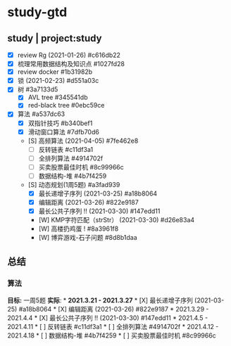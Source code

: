 # study-gtd
## study | project:study
* [X] review Rg (2021-01-26)  #c616db22
* [X] 梳理常用数据结构及知识点  #1027fd28
* [X] review docker  #1b31982b
* [X] 锁 (2021-02-23)  #d551a03c
* [X] 树  #3a7133d5
    * [X] AVL tree  #345541db
    * [X] red-black tree  #0ebc59ce
* [X] 算法  #a537dc63
    * [X] 双指针技巧  #b340bef1
    * [X] 滑动窗口算法  #7dfb70d6
    * [S] 高频算法 (2021-04-05)  #7fe462e8
        * [ ] 反转链表  #c11df3a1
        * [ ] 全排列算法  #4914702f
        * [ ] 买卖股票最佳时机  #8c99966c
        * [ ] 数据结构-堆  #4b7f4259
    * [S] 动态规划(1周5题)  #a3fad939
        * [X] 最长递增子序列 (2021-03-25)  #a18b8064
        * [X] 编辑距离 (2021-03-26)  #822e9187
        * [X] 最长公共子序列 !! (2021-03-30)  #147edd11
        * [W] KMP字符匹配（strStr） (2021-03-30)  #d26e83a4
        * [W] 高楼扔鸡蛋 !  #8a3961f8
        * [W] 博弈游戏-石子问题  #8d8b1daa

## 总结
### 算法
 **目标:** 一周5题
 **实际**: 
 	* **2021.3.21 - 2021.3.27**
        * [X] 最长递增子序列 (2021-03-25)  #a18b8064
        * [X] 编辑距离 (2021-03-26)  #822e9187
	* 2021.3.29 - 2021.4.4
        * [X] 最长公共子序列 !! (2021-03-30)  #147edd11
	* 2021.4.5 - 2021.4.11
        * [ ] 反转链表  #c11df3a1
        * [ ] 全排列算法  #4914702f
	* 2021.4.12 - 2021.4.18
        * [ ] 数据结构-堆  #4b7f4259
        * [ ] 买卖股票最佳时机  #8c99966c
 


